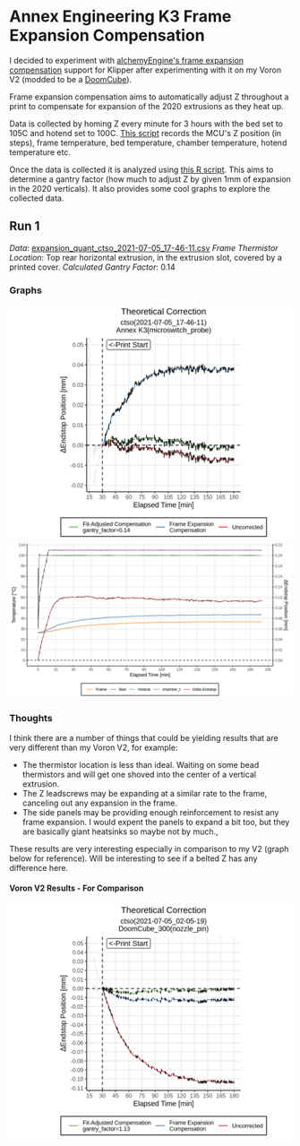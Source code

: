 # Annex Engineering K3 Frame Expansion Compensation

I decided to experiment with [alchemyEngine's frame expansion compensation](https://github.com/alchemyEngine/klipper/tree/work-frame-expansion-20210410)
support for Klipper after experimenting with it on my Voron V2 (modded to be a [DoomCube](https://github.com/FrankenVoron/DoomCube-2)).

Frame expansion compensation aims to automatically adjust Z throughout a print to compensate for expansion of the 2020 extrusions as they heat up.

Data is collected by homing Z every minute for 3 hours with the bed set to 105C and hotend set to 100C.  [This script](https://gist.github.com/alchemyEngine/6d42bb1ea391bf5d587625d64e5acfe7) records the MCU's Z position (in steps), frame temperature, bed temperature, chamber temperature, hotend temperature etc.

Once the data is collected it is analyzed using [this R script](https://gist.github.com/alchemyEngine/ed3fedf5bb6cc48cc236984092d0d518).  This aims to determine a gantry factor (how much to adjust Z by given 1mm of expansion in the 2020 verticals).  It also provides some cool graphs to explore the collected data.

## Run 1
*Data*: [expansion_quant_ctso_2021-07-05_17-46-11.csv](data/expansion_quant_ctso_2021-07-05_17-46-11/expansion_quant_ctso_2021-07-05_17-46-11.csv)
*Frame Thermistor Location*: Top rear horizontal extrusion, in the extrusion slot, covered by a printed cover.
*Calculated Gantry Factor*: 0.14

### Graphs

![z_corrected_timeseries](data/expansion_quant_ctso_2021-07-05_17-46-11/z_corrected_timeseries.png)
![overview](data/expansion_quant_ctso_2021-07-05_17-46-11/overview.png)

### Thoughts

I think there are a number of things that could be yielding results that are very different than my Voron V2, for example:

- The thermistor location is less than ideal.  Waiting on some bead thermistors and will get one shoved into the center of a vertical extrusion.
- The Z leadscrews may be expanding at a similar rate to the frame, canceling out any expansion in the frame.
- The side panels may be providing enough reinforcement to resist any frame expansion.  I would expent the panels to expand a bit too, but they are basically giant heatsinks so maybe not by much.,

These results are very interesting especially in comparison to my V2 (graph below for reference).  Will be interesting to see if a belted Z has any difference here.

#### Voron V2 Results - For Comparison
![comparison](data/expansion_quant_ctso_2021-07-05_17-46-11/voron_v2_comparison.png)
